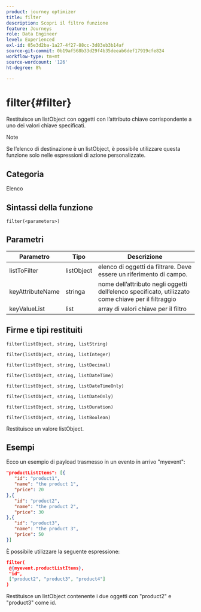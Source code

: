 ```yaml
---
product: journey optimizer
title: filter
description: Scopri il filtro funzione
feature: Journeys
role: Data Engineer
level: Experienced
exl-id: 05e3d2ba-1a27-4f27-88cc-3d83eb3b14af
source-git-commit: 0b19af568b33d29f4b35deeab6def17919cfe824
workflow-type: tm+mt
source-wordcount: '126'
ht-degree: 8%

---
```


# filter{#filter}

Restituisce un listObject con oggetti con l’attributo chiave corrispondente a uno dei valori chiave specificati.

>[!NOTE]
>
>Se l’elenco di destinazione è un listObject, è possibile utilizzare questa funzione solo nelle espressioni di azione personalizzate.

## Categoria

Elenco

## Sintassi della funzione

`filter(<parameters>)`

## Parametri

| Parametro | Tipo | Descrizione |
|-----------|------------------|------------------|
| listToFilter | listObject | elenco di oggetti da filtrare. Deve essere un riferimento di campo. |
| keyAttributeName | stringa | nome dell’attributo negli oggetti dell’elenco specificato, utilizzato come chiave per il filtraggio |
| keyValueList | list | array di valori chiave per il filtro |

## Firme e tipi restituiti

`filter(listObject, string, listString)`

`filter(listObject, string, listInteger)`

`filter(listObject, string, listDecimal)`

`filter(listObject, string, listDateTime)`

`filter(listObject, string, listDateTimeOnly)`

`filter(listObject, string, listDateOnly)`

`filter(listObject, string, listDuration)`

`filter(listObject, string, listBoolean)`

Restituisce un valore listObject.

## Esempi

Ecco un esempio di payload trasmesso in un evento in arrivo &quot;myevent&quot;:

```json
"productListItems": [{
   "id": "product1",
   "name": "the product 1",
   "price": 20
},{
   "id": "product2",
   "name": "the product 2",
   "price": 30
},{
   "id": "product3",
   "name": "the product 3",
   "price": 50
}]
```

È possibile utilizzare la seguente espressione:

```json
filter(
 @{myevent.productListItems},
 "id", 
 ["product2", "product3", "product4"]
)
```

Restituisce un listObject contenente i due oggetti con &quot;product2&quot; e &quot;product3&quot; come id.
